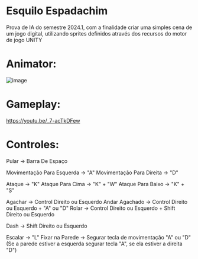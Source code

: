 # Esquilo Espadachim
  Prova de IA do semestre 2024.1, com a finalidade criar uma simples cena de um jogo digital, utilizando sprites definidos através dos recursos do motor de jogo UNITY

# Animator:

![image](https://github.com/Costards2/Esquilo-Espadachim/assets/100092162/c153f3d8-f98d-416e-a22a-fcb48b17e482)

# Gameplay:

https://youtu.be/_7-acTkDFew

# Controles:

  Pular -> Barra De Espaço 
  
  Movimentação Para Esquerda -> "A"
  Movimentação Para Direita -> "D"
  
  Ataque -> "K" 
  Ataque Para Cima -> "K" + "W"
  Ataque Para Baixo -> "K" + "S"
  
  Agachar -> Control Direito ou Esquerdo 
  Andar Agachado -> Control Direito ou Esquerdo + "A" ou "D"
  Rolar -> Control Direito ou Esquerdo + Shift Direito ou Esquerdo

  Dash -> Shift Direito ou Esquerdo
  
  Escalar -> "L"
  Fixar na Parede -> Segurar tecla de movimentação "A" ou "D" (Se a parede estiver a esquerda segurar tecla "A", se ela estiver a direita "D")
  


